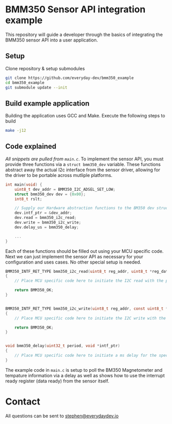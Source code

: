# BMM350 Sensor API integration example
This repository will guide a developer through the basics of integrating the BMM350 sensor API into a user application.

## Setup
Clone repository & setup submodules
```bash
git clone https://github.com/everyday-dev/bmm350_example
cd bmm350_example
git submodule update --init
```

## Build example application
Building the application uses GCC and Make. Execute the following steps to build
```bash
make -j12
```

## Code explained
*All snippets are pulled from `main.c`*. To implement the sensor API, you must provide three functions via a `struct bmm350_dev` variable. These functions abstract away the actual I2c interface from the sensor driver, allowing for the driver to be portable across mutliple platforms.
```c
int main(void) {
    uint8_t dev_addr = BMM350_I2C_ADSEL_SET_LOW;
    struct bmm350_dev dev = {0x00};
    int8_t rslt;

    // Supply our Hardware abstraction functions to the BM350 dev struct
    dev.intf_ptr = &dev_addr;
    dev.read = bmm350_i2c_read;
    dev.write = bmm350_i2c_write;
    dev.delay_us = bmm350_delay;

    ...
}
```

Each of these functions should be filled out using your MCU specific code. Next we can just implement the sensor API as necessary for your
configuration and uses cases. No other special setup is needed.
```c
BMM350_INTF_RET_TYPE bmm350_i2c_read(uint8_t reg_addr, uint8_t *reg_data, uint32_t length, void *intf_ptr)
{
    // Place MCU specific code here to initiate the I2C read with the provided params

    return BMM350_OK;
}


BMM350_INTF_RET_TYPE bmm350_i2c_write(uint8_t reg_addr, const uint8_t *reg_data, uint32_t length, void *intf_ptr)
{
    // Place MCU specific code here to initiate the I2C write with the provided params

    return BMM350_OK;
}


void bmm350_delay(uint32_t period, void *intf_ptr)
{
    // Place MCU specific code here to initiate a ms delay for the specified period
}
```

The example code in `main.c` is setup to poll the BM350 Magnetometer and tempature information via a delay as well as shows how to use the interrupt ready register (data ready) from the sensor itself.

# Contact
All questions can be sent to stephen@everydaydev.io